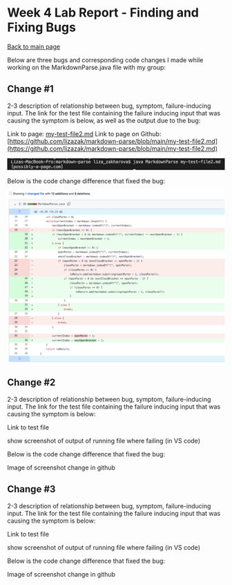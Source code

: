 # Week 4 Lab Report - Finding and Fixing Bugs

[Back to main page](index.html)

Below are three bugs and corresponding code changes I made while working on the MarkdownParse.java file with my group:

## Change #1

2-3 description of relationship between bug, symptom, failure-inducing input. The link for the test file containing the failure inducing input that was causing the symptom is below, as well as the output due to the bug:

Link to page: [my-test-file2.md](my-test-file2.md)
Link to page on Github: [https://github.com/lizazak/markdown-parse/blob/main/my-test-file2.md](https://github.com/lizazak/markdown-parse/blob/main/my-test-file2.md)

![Image](image-failing-output.png)

Below is the code change difference that fixed the bug:

![Image](fixed-code1.png)

## Change #2

2-3 description of relationship between bug, symptom, failure-inducing input. The link for the test file containing the failure inducing input that was causing the symptom is below:

Link to test file

show screenshot of output of running file where failing (in VS code)

Below is the code change difference that fixed the bug:

Image of screenshot change in github

## Change #3

2-3 description of relationship between bug, symptom, failure-inducing input. The link for the test file containing the failure inducing input that was causing the symptom is below:

Link to test file

show screenshot of output of running file where failing (in VS code)

Below is the code change difference that fixed the bug:

Image of screenshot change in github